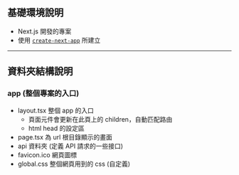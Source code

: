 ## 基礎環境說明
- Next.js 開發的專案
- 使用 [`create-next-app`](https://nextjs.org/docs/app/api-reference/cli/create-next-app) 所建立

---

## 資料夾結構說明

### app (整個專案的入口)
- layout.tsx 整個 app 的入口 
  - 頁面元件會更新在此頁上的 children，自動匹配路由
  - html head 的設定區
- page.tsx 為 url 根目錄顯示的畫面
- api 資料夾 (定義 API 請求的一些接口)
- favicon.ico 網頁圖標
- global.css 整個網頁用到的 css (自定義)
